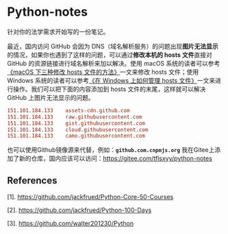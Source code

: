 # Python-notes

针对你的法学需求开始写的一份笔记。

最近，国内访问 GitHub 会因为 DNS（域名解析服务）的问题出现**图片无法显示**的情况，如果你也遇到了这样的问题，可以通过**修改本机的 hosts 文件**直接对 GitHub 的资源链接进行域名解析来加以解决。使用 macOS 系统的读者可以参考[《macOS 下三种修改 hosts 文件的方法》](<https://www.jianshu.com/p/752211238c1b>)一文来修改 hosts 文件；使用 Windows 系统的读者可以参考[《在 Windows 上如何管理 hosts 文件》](<https://sspai.com/post/43248>)一文来进行操作。我们可以把下面的内容添加到 hosts 文件的末尾，这样就可以解决 GitHub 上图片无法显示的问题。

```INI
151.101.184.133    assets-cdn.github.com
151.101.184.133    raw.githubusercontent.com
151.101.184.133    gist.githubusercontent.com
151.101.184.133    cloud.githubusercontent.com
151.101.184.133    camo.githubusercontent.com
```

也可以使用Github镜像源来代替，例如：**`github.com.cnpmjs.org`**
我在Gitee上添加了新的仓库，国内应该可以访问：https://gitee.com/tflsxyy/python-notes

## References

[1]. https://github.com/jackfrued/Python-Core-50-Courses

[2]. https://github.com/jackfrued/Python-100-Days

[3]. https://github.com/walter201230/Python
